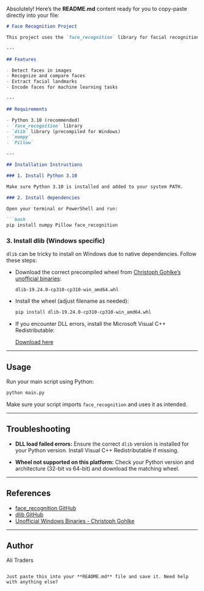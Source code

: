 Absolutely! Here’s the **README.md** content ready for you to copy-paste directly into your file:

````markdown
# Face Recognition Project

This project uses the `face_recognition` library for facial recognition tasks in Python. It leverages the `dlib` library under the hood to perform fast and accurate face detection and recognition.

---

## Features

- Detect faces in images
- Recognize and compare faces
- Extract facial landmarks
- Encode faces for machine learning tasks

---

## Requirements

- Python 3.10 (recommended)
- `face_recognition` library
- `dlib` library (precompiled for Windows)
- `numpy`
- `Pillow`

---

## Installation Instructions

### 1. Install Python 3.10

Make sure Python 3.10 is installed and added to your system PATH.

### 2. Install dependencies

Open your terminal or PowerShell and run:

```bash
pip install numpy Pillow face_recognition
````

### 3. Install dlib (Windows specific)

`dlib` can be tricky to install on Windows due to native dependencies. Follow these steps:

* Download the correct precompiled wheel from [Christoph Gohlke’s unofficial binaries](https://www.lfd.uci.edu/~gohlke/pythonlibs/#dlib):

  ```
  dlib‑19.24.0‑cp310‑cp310‑win_amd64.whl
  ```

* Install the wheel (adjust filename as needed):

  ```bash
  pip install dlib‑19.24.0‑cp310‑cp310‑win_amd64.whl
  ```

* If you encounter DLL errors, install the Microsoft Visual C++ Redistributable:

  [Download here](https://aka.ms/vs/17/release/vc_redist.x64.exe)

---

## Usage

Run your main script using Python:

```bash
python main.py
```

Make sure your script imports `face_recognition` and uses it as intended.

---

## Troubleshooting

* **DLL load failed errors:**
  Ensure the correct `dlib` version is installed for your Python version.
  Install Visual C++ Redistributable if missing.

* **Wheel not supported on this platform:**
  Check your Python version and architecture (32-bit vs 64-bit) and download the matching wheel.

---

## References

* [face\_recognition GitHub](https://github.com/ageitgey/face_recognition)
* [dlib GitHub](https://github.com/davisking/dlib)
* [Unofficial Windows Binaries - Christoph Gohlke](https://www.lfd.uci.edu/~gohlke/pythonlibs/)

---

## Author

Ali Traders

```

Just paste this into your **README.md** file and save it. Need help with anything else?
```
